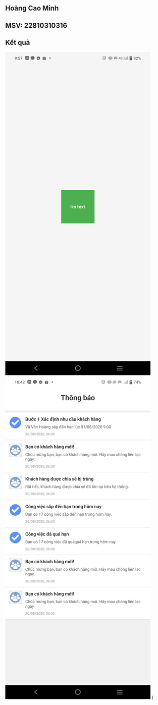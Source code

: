## Hoàng Cao Minh

## MSV: 22810310316

## Kết quả

![Bài 1](./Screenshot_20250107_095723.jpg)
![Bài 2](./Screenshot_20250107_104219.jpg)
)
